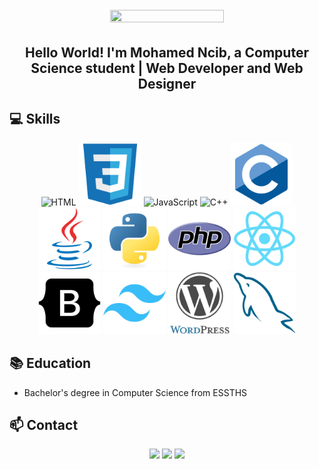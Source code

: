 # <p align="center"><img src="https://i.ibb.co/YPbL3Hy/hello-World.gif" width="60%" height="10%" align="center"></p>
<h2 align="center">Hello World! I'm Mohamed Ncib, a Computer Science student | Web Developer and Web Designer</h2>

## 💻 Skills

<div align="center">
  <img src="https://upload.wikimedia.org/wikipedia/commons/6/61/HTML5_logo_and_wordmark.svg" alt="HTML" width="100" height="100">
  <img src="https://raw.githubusercontent.com/devicons/devicon/master/icons/css3/css3-original.svg" alt="CSS" width="100" height="100">
  <img src="https://upload.wikimedia.org/wikipedia/commons/6/6a/JavaScript-logo.png" alt="JavaScript" width="100" height="100">
  <img src="https://raw.githubusercontent.com/isocpp/logos/master/cpp_logo.png" alt="C++" width="100" height="100">
  <img src="https://raw.githubusercontent.com/devicons/devicon/master/icons/c/c-original.svg" alt="C" width="100" height="100">
  <img src="https://raw.githubusercontent.com/devicons/devicon/master/icons/java/java-original.svg" alt="Java" width="100" height="100">
  <img src="https://raw.githubusercontent.com/devicons/devicon/master/icons/python/python-original.svg" alt="Python" width="100" height="100">
  <img src="https://raw.githubusercontent.com/devicons/devicon/master/icons/php/php-original.svg" alt="PHP" width="100" height="100">
  <img src="https://raw.githubusercontent.com/devicons/devicon/master/icons/react/react-original.svg" alt="React" width="100" height="100">
  <img src="https://raw.githubusercontent.com/devicons/devicon/master/icons/bootstrap/bootstrap-plain.svg" alt="Bootstrap" width="100" height="100">
  <img src="https://raw.githubusercontent.com/devicons/devicon/master/icons/tailwindcss/tailwindcss-plain.svg" alt="Tailwind CSS" width="100" height="100">
  <img src="https://raw.githubusercontent.com/devicons/devicon/master/icons/wordpress/wordpress-original.svg" alt="WordPress" width="100" height="100">
  <img src="https://raw.githubusercontent.com/devicons/devicon/master/icons/mysql/mysql-original.svg" alt="SQL" width="100" height="100">
</div>

## 📚 Education

- Bachelor's degree in Computer Science from ESSTHS

## 📫 Contact

<div align="center">
  <a href="https://twitter.com/Mohamed__ncib"><img src="https://img.shields.io/badge/Twitter-%231DA1F2?style=for-the-badge&logo=twitter&logoColor=white"></a>
  <a href="https://www.linkedin.com/in/mohamed-ncib-1b17b5224/"><img src="https://img.shields.io/badge/LinkedIn-%230077B5?style=for-the-badge&logo=linkedin&logoColor=white"></a>
  <a href="mailto:mohamedncib900@gmail.com"><img src="https://img.shields.io/badge/Email-%23D14836?style=for-the-badge&logo=mail.ru&logoColor=white"></a>
</div>
